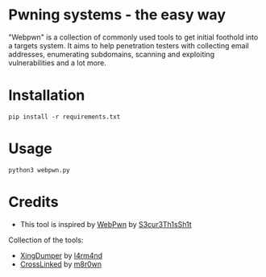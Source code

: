 # Pwning systems - the easy way

"Webpwn" is a collection of commonly used tools to get initial foothold into a targets system. It aims to help penetration testers with collecting email addresses, enumerating subdomains, scanning and exploiting vulnerabilities and a lot more.

# Installation

`pip install -r requirements.txt`

# Usage

`python3 webpwn.py`

# Credits

- This tool is inspired by [WebPwn](https://github.com/S3cur3Th1sSh1t/WinPwn) by [S3cur3Th1sSh1t](https://github.com/S3cur3Th1sSh1t)

Collection of the tools:
- [XingDumper](https://github.com/l4rm4nd/XingDumper) by [l4rm4nd](https://github.com/l4rm4nd)
- [CrossLinked](https://github.com/m8r0wn/CrossLinked) by [m8r0wn](https://github.com/m8r0wn)
